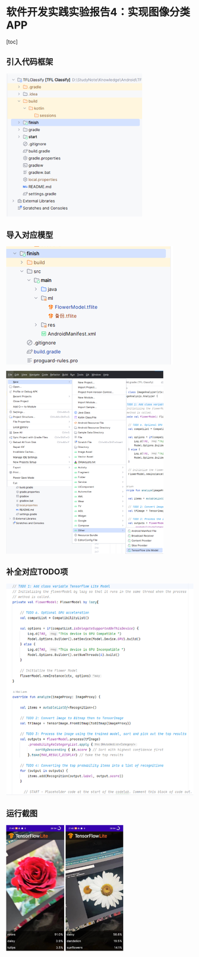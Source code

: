 # 软件开发实践实验报告4：实现图像分类APP

[toc]

## 引入代码框架

<img src="./pics/lab4-1.png" style="zoom: 80%;" />

## 导入对应模型

![](./pics/lab4-2.png)

<img src="./pics/lab4-4.png" style="zoom:50%;" />

## 补全对应TODO项

<img src="./pics/lab4-3.png" style="zoom:75%;" />

## 运行截图

<img src="./pics/lab4-5.jpg" style="zoom: 33%;" />

<img src="./pics/lab4-6.jpg" style="zoom: 33%;" />